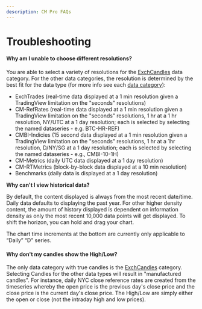 ```yaml
---
description: CM Pro FAQs
---
```


# Troubleshooting

#### Why am I unable to choose different resolutions?&#x20;

You are able to select a variety of resolutions for the [ExchCandles](./#exchange-candles-exchcandles) data category.   For the other data categories, the resolution is determined by the best fit for the data type (for more info see each [data category](./#data-categories)):

* ExchTrades (real-time data displayed at a 1 min resolution given a TradingView limitation on the "seconds" resolutions)
* CM-RefRates (real-time data displayed at a 1 min resolution given a TradingView limitation on the "seconds" resolutions, 1 hr at a 1 hr resolution, NY/UTC at a 1 day resolution; each is selected by selecting the named dataseries - e.g. BTC-HR-REF)
* CMBI-Indicies (15 second data displayed at a 1 min resolution given a TradingView limitation on the "seconds" resolutions, 1 hr at a 1hr resolution, D/NY/SG at a 1 day resolution; each is selected by selecting the named dataseries - e.g., CMBI-10-1H)
* CM-Metrics (daily UTC data displayed at a 1 day resolution)
* CM-RTMetrics (block-by-block data displayed at a 10 min resolution)
* Benchmarks (daily data is displayed at a 1 day resolution)

**Why can't I view historical data?**

By default, the content displayed is always from the most recent date/time. Daily data defaults to displaying the past year. For other higher density content, the amount of history displayed is dependent on information density as only the most recent 10,000 data points will get displayed.  To shift the horizon, you can hold and drag your chart.

The chart time increments at the bottom are currently only applicable to “Daily” “D” series.

#### Why don't my candles show the High/Low?

The only data category with true candles is the [ExchCandles](../../market-data-timeseries/market-candles.md) category.  Selecting Candles for the other data types will result in "manufactured candles".  For instance, daily NYC close reference rates are created from the timeseries whereby the open price is the previous day's close price and the close price is the current day's close price.  The High/Low are simply either the open or close (not the intraday high and low prices).   &#x20;



